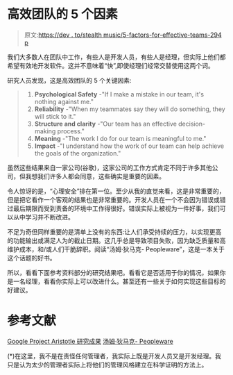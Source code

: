 # 高效团队的 5 个因素

> 原文:[https://dev . to/stealth music/5-factors-for-effective-teams-294 p](https://dev.to/stealthmusic/5-factors-for-effective-teams-294p)

我们大多数人在团队中工作，有些人是开发人员，有些人是经理，但实际上他们都希望有效地开发软件。这并不意味着“快”,即使经理们经常交替使用这两个词。

研究人员发现，这是高效团队的 5 个关键因素:

> 1.  **Psychological Safety** -"If I make a mistake in our team, it's nothing against me."
> 2.  **Reliability** -"When my teammates say they will do something, they will stick to it."
> 3.  **Structure and clarity** -"Our team has an effective decision-making process."
> 4.  **Meaning** -"The work I do for our team is meaningful to me."
> 5.  **Impact** -"I understand how the work of our team can help achieve the goals of the organization."

虽然这些结果来自一家公司(谷歌)，这家公司的工作方式肯定不同于许多其他公司，但我想我们许多人都会同意，这些确实是重要的因素。

令人惊讶的是，“心理安全”排在第一位。至少从我的直觉来看，这是非常重要的，但是把它看作一个客观的结果也是非常重要的。开发人员在一个不会因为错误或错过最后期限而受到责备的环境中工作得很好。错误实际上被视为一件好事，我们可以从中学习并不断改进。

不足为奇但同样重要的是清单上没有的东西:让人们承受持续的压力，以实现更高的功能输出或满足人为的截止日期。这几乎总是导致项目失败，因为缺乏质量和高维护成本，和/或人们干脆辞职。阅读“汤姆·狄马克- Peopleware”，这是一本关于这个话题的好书。

所以，看看下面参考资料部分的研究结果吧。看看它是否适用于你的情况，如果你是一名经理，看看你实际上可以改进什么。甚至还有一些关于如何实现这些目标的好建议。

# 参考文献

[Google Project Aristotle 研究成果](https://rework.withgoogle.com/print/guides/5721312655835136/)
[汤姆·狄马克- Peopleware](https://www.amazon.com/Peopleware-Productive-Projects-Tom-DeMarco/dp/0932633439)

(*)在这里，我不是在责怪任何管理者，我实际上既是开发人员又是开发经理。我只是认为太少的管理者实际上将他们的管理风格建立在科学证明的方法上。